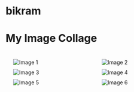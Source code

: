 # bikram
<!DOCTYPE html>
<html>
<head>
<title>Image Collage</title>
<style>
  .collage-container {
    display: grid;
    grid-template-columns: repeat(auto-fit, minmax(150px, 1fr)); /* Responsive columns */
    grid-gap: 10px; /* Spacing between images */
    padding: 20px; /* Padding around the collage */
  }

  .collage-item {
    overflow: hidden; /* To contain images within their bounds */
    border-radius: 5px; /* Optional: Rounded corners */
    box-shadow: 2px 2px 5px rgba(0, 0, 0, 0.1); /* Optional: Subtle shadow */
  }

  .collage-item img {
    width: 100%; /* Make images fill their container */
    height: auto; /* Maintain aspect ratio */
    display: block; /* Remove extra space below inline images */
    transition: transform 0.3s ease-in-out; /* Optional: Smooth hover effect */
  }

  .collage-item img:hover {
    transform: scale(1.05); /* Optional: Slight zoom on hover */
  }

  /* You can add more specific styles for different image sizes or layouts */
  /* For example, to make some images span two columns: */
  /*.collage-item:nth-child(3n) {
    grid-column: span 2;
  }*/
</style>
</head>
<body>

  <h1>My Image Collage</h1>

  <div class="collage-container">
    <div class="collage-item">
      <img src="image1.jpg" alt="Image 1">
    </div>
    <div class="collage-item">
      <img src="image2.png" alt="Image 2">
    </div>
    <div class="collage-item">
      <img src="image3.gif" alt="Image 3">
    </div>
    <div class="collage-item">
      <img src="image4.jpeg" alt="Image 4">
    </div>
    <div class="collage-item">
      <img src="image5.webp" alt="Image 5">
    </div>
    <div class="collage-item">
      <img src="image6.svg" alt="Image 6">
    </div>
    </div>

</body>
</html>